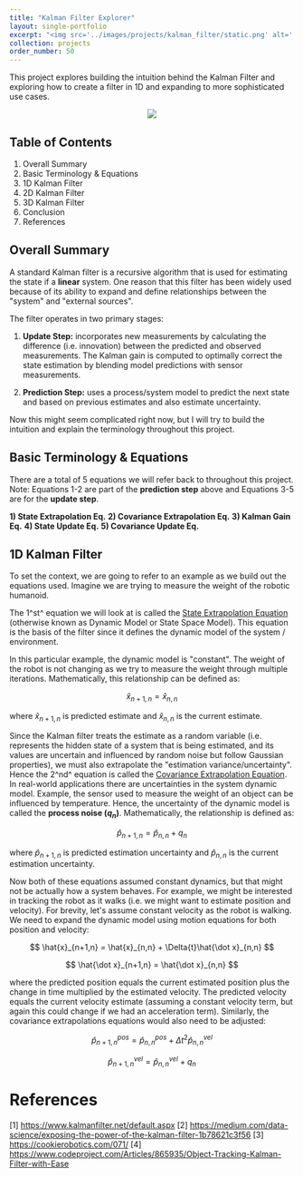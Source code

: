 ```yaml
---
title: "Kalman Filter Explorer"
layout: single-portfolio
excerpt: "<img src='../images/projects/kalman_filter/static.png' alt=''>"
collection: projects
order_number: 50
---
```


This project explores building the intuition behind the Kalman Filter and exploring how to create a filter in 1D and expanding to more sophisticated use cases.

<div align="center">
<img src="../../images/projects/kalman_filter/static.png">
</div>

## Table of Contents

1) Overall Summary
2) Basic Terminology & Equations
3) 1D Kalman Filter
4) 2D Kalman Filter
5) 3D Kalman Filter
6) Conclusion
7) References

## Overall Summary

A standard Kalman filter is a recursive algorithm that is used for estimating the state if a **linear** system. One reason that this filter has been widely used because of its ability to expand and define relationships between the "system" and "external sources".

The filter operates in two primary stages:

1) **Update Step:** incorporates new measurements by calculating the difference (i.e. innovation) between the predicted and observed measurements. The Kalman gain is computed to optimally correct the state estimation by blending model predictions with sensor measurements.

2) **Prediction Step:** uses a process/system model to predict the next state and based on previous estimates and also estimate uncertainty.

Now this might seem complicated right now, but I will try to build the intuition and explain the terminology throughout this project.

## Basic Terminology & Equations

There are a total of 5 equations we will refer back to throughout this project. Note: Equations 1-2 are part of the **prediction step** above and Equations 3-5 are for the **update step**.

**1) State Extrapolation Eq.**
**2) Covariance Extrapolation Eq.**
**3) Kalman Gain Eq.**
**4) State Update Eq.**
**5) Covariance Update Eq.**



## 1D Kalman Filter
To set the context, we are going to refer to an example as we build out the equations used. Imagine we are trying to measure the weight of the robotic humanoid. 

The 1^st^ equation we will look at is called the <u>State Extrapolation Equation</u> (otherwise known as Dynamic Model or State Space Model). This equation is the basis of the filter since it defines the dynamic model of the system / environment.

In this particular example, the dynamic model is "constant". The weight of the robot is not changing as we try to measure the weight through multiple iterations. Mathematically, this relationship can be defined as:

$$ 
\hat{x}_{n+1,n} = \hat{x}_{n,n}
$$

where $\hat{x}_{n+1,n}$ is predicted estimate and $\hat{x}_{n,n}$ is the current estimate. 

Since the Kalman filter treats the estimate as a random variable (i.e. represents the hidden state of a system that is being estimated, and its values are uncertain and influenced by random noise but follow Gaussian properties), we must also extrapolate the "estimation variance/uncertainty". Hence the 2^nd^ equation is called the <u>Covariance Extrapolation Equation</u>. In real-world applications there are uncertainties in the system dynamic model. Example, the sensor used to measure the weight of an object can be influenced by temperature. Hence, the uncertainty of the dynamic model is called the **process noise ($q_n$)**. Mathematically, the relationship is defined as:

$$ 
\hat{p}_{n+1,n} = \hat{p}_{n,n} + q_n
$$

where $\hat{p}_{n+1,n}$ is predicted estimation uncertainty and $\hat{p}_{n,n}$ is the current estimation uncertainty.

Now both of these equations assumed constant dynamics, but that might not be actually how a system behaves. For example, we might be interested in tracking the robot as it walks (i.e. we might want to estimate position and velocity). For brevity, let's assume constant velocity as the robot is walking. We need to expand the dynamic model using motion equations for both position and velocity:

$$ 
\hat{x}_{n+1,n} = \hat{x}_{n,n} + \Delta{t}\hat{\dot x}_{n,n}
$$

$$
\hat{\dot x}_{n+1,n} = \hat{\dot x}_{n,n}
$$

where the predicted position equals the current estimated position plus the change in time multiplied by the estimated velocity. The predicted velocity equals the current velocity estimate (assuming a constant velocity term, but again this could change if we had an acceleration term). Similarly, the covariance extrapolations equations would also need to be adjusted:

$$ 
\hat{p}^{pos}_{n+1,n} = \hat{p}^{pos}_{n,n} + \Delta{t^2}\hat{p}^{vel}_{n,n}
$$

$$
\hat{p}^{vel}_{n+1,n} = \hat{p}^{vel}_{n,n} + q_n
$$


# References

[1] https://www.kalmanfilter.net/default.aspx
[2] https://medium.com/data-science/exposing-the-power-of-the-kalman-filter-1b78621c3f56
[3] https://cookierobotics.com/071/
[4] https://www.codeproject.com/Articles/865935/Object-Tracking-Kalman-Filter-with-Ease

